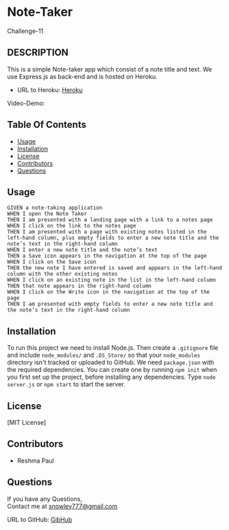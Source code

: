 # Note-Taker
Challenge-11

## DESCRIPTION

This is a simple Note-taker app which consist of a note title and text. We use Express.js as back-end and is hosted on Heroku.

- URL to Heroku: [Heroku](https://huroku-note-taker.herokuapp.com/)


Video-Demo: 

## Table Of Contents

  * [Usage](#usage)
  * [Installation](#installation)
  * [License](#license)
  * [Contributors](#contributors)
  * [Questions](#Questions)


## Usage

```
GIVEN a note-taking application
WHEN I open the Note Taker
THEN I am presented with a landing page with a link to a notes page
WHEN I click on the link to the notes page
THEN I am presented with a page with existing notes listed in the left-hand column, plus empty fields to enter a new note title and the note’s text in the right-hand column
WHEN I enter a new note title and the note’s text
THEN a Save icon appears in the navigation at the top of the page
WHEN I click on the Save icon
THEN the new note I have entered is saved and appears in the left-hand column with the other existing notes
WHEN I click on an existing note in the list in the left-hand column
THEN that note appears in the right-hand column
WHEN I click on the Write icon in the navigation at the top of the page
THEN I am presented with empty fields to enter a new note title and the note’s text in the right-hand column
```

## Installation

To run this project we need to install Node.js. Then create a `.gitignore` file and include `node_modules/` and `.DS_Store/` so that your `node_modules` directory isn't tracked or uploaded to GitHub. We need `package.json` with the required dependencies. You can create one by running `npm init` when you first set up the project, before installing any dependencies. Type `node server.js` or `npm start` to start the server.

 ## License

  [MIT License]

 ## Contributors
  - Reshma Paul

  ## Questions

  If you have any Questions,<br>
  Contact me at [snowley777@gmail.com](#email)<br>

  URL to GitHub: [GibHub](https://github.com/reshmalijo777/Note-Taker)
